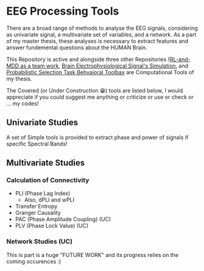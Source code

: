 # EEG Processing Tools

There are a broad range of methods to analyse the EEG signals, considering as univariate signal, a multivariate set of variables, and a network. As a part of my master thesis, these analyses is necessary to extract features and answer fundemental questions about the HUMAN Brain.

This Repository is active and alongside three other Repositories ([RL-and-MDD as a team work](https://github.com/mohammad7613/RL-and-DD), [Brain Electrophysiological Signal's Simulation](https://github.com/hamidm317/BrainElectroSignalsSim), and [Probabilistic Selection Task Behvaioral Toolbax](https://github.com/hamidm317/PS_BehavioralData) are Computational Tools of my thesis.

The Covered (or Under Construction 😁) tools are listed below, I would appreciate if you could suggest me anything or criticize or use or check or ... my codes!

## Univariate Studies

A set of Simple tools is provided to extract phase and power of signals if specific Spectral Bands!

## Multivariate Studies

### Calculation of Connectivity

- PLI (Phase Lag Index)
  -  Also, dPLI and wPLI
- Transfer Entropy
- Granger Causality
- PAC (Phase Amplitude Coupling) (UC)
- PLV (Phase Lock Value) (UC)

### Network Studies (UC)

This is part is a huge "FUTURE WORK" and its progress relies on the coming occurences :)
